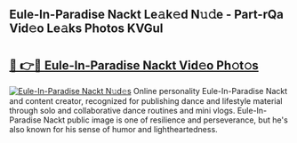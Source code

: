 ## Eule-In-Paradise Nackt Le𝚊k𝚎d N𝚞𝚍e - Part-rQa Vid𝚎o Le𝚊ks Photos KVGuI

# <h2><a href="http://fb9brao.evod.top/?m=Eule-In-Paradise+Nackt">🔗 👉🔴 Eule-In-Paradise Nackt Vid𝚎o Ph𝚘t𝚘s</a></h2>

[![Eule-In-Paradise Nackt N𝚞d𝚎s](https://i.imgur.com/8V9OHl7.gif)](http://fb9brao.evod.top/?m=Eule-In-Paradise+Nackt)
Online personality Eule-In-Paradise Nackt and content creator, recognized for publishing dance and lifestyle material through solo and collaborative dance routines and mini vlogs. Eule-In-Paradise Nackt public image is one of resilience and perseverance, but he's also known for his sense of humor and lightheartedness. 
